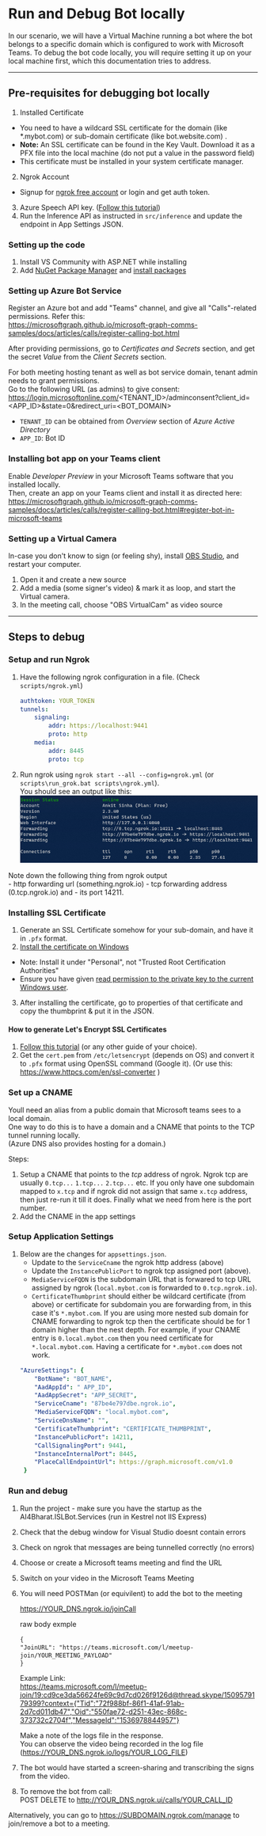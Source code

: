 # Run and Debug Bot locally

In our scenario, we will have a Virtual Machine running a bot where the bot belongs to a specific domain which is configured to work with Microsoft Teams.
To debug the bot code locally, you will require setting it up on your local machine first, which this documentation tries to address.

---

## Pre-requisites for debugging bot locally

1. Installed Certificate
  - You need to have a wildcard SSL certificate for the domain (like *.mybot.com) or sub-domain certificate (like bot.website.com) .  
  - **Note:** An SSL certificate can be found in the Key Vault. Download it as a PFX file into the local machine (do not put a value in the password field)
  - This certificate must be installed in your system certificate manager.
2. Ngrok Account
  - Signup for [ngrok free account](ngrok.com) or login and get auth token.
3. Azure Speech API key. ([Follow this tutorial](https://docs.microsoft.com/en-us/azure/cognitive-services/speech-service/overview#create-the-azure-resource))
4. Run the Inference API as instructed in `src/inference` and update the endpoint in App Settings JSON.

### Setting up the code
1. Install VS Community with ASP.NET while installing
2. Add [NuGet Package Manager](https://stackoverflow.com/a/58945739) and [install packages](https://stackoverflow.com/a/48440777)

### Setting up Azure Bot Service

Register an Azure bot and add "Teams" channel, and give all "Calls"-related permissions. Refer this:  
https://microsoftgraph.github.io/microsoft-graph-comms-samples/docs/articles/calls/register-calling-bot.html

After providing permissions, go to _Certificates and Secrets_ section, and get the secret _Value_ from the _Client Secrets_ section.

For both meeting hosting tenant as well as bot service domain, tenant admin needs to grant permissions.  
Go to the following URL (as admins) to give consent:  
https://login.microsoftonline.com/<TENANT_ID>/adminconsent?client_id=<APP_ID>&state=0&redirect_uri=<BOT_DOMAIN>

- `TENANT_ID` can be obtained from _Overview_ section of _Azure Active Directory_
- `APP_ID`: Bot ID



### Installing bot app on your Teams client

Enable _Developer Preview_ in your Microsoft Teams software that you installed locally.  
Then, create an app on your Teams client and install it as directed here:  
https://microsoftgraph.github.io/microsoft-graph-comms-samples/docs/articles/calls/register-calling-bot.html#register-bot-in-microsoft-teams

### Setting up a Virtual Camera

In-case you don't know to sign (or feeling shy), install [OBS Studio](https://obsproject.com/download), and restart your computer.

1. Open it and create a new source
2. Add a media (some signer's video) & mark it as loop, and start the Virtual camera.
3. In the meeting call, choose "OBS VirtualCam" as video source

---

## Steps to debug

### Setup and run Ngrok
1. Have the following ngrok configuration in a file. (Check `scripts/ngrok.yml`)
    
    ```yaml
    authtoken: YOUR_TOKEN
    tunnels:
        signaling:
            addr: https://localhost:9441
            proto: http
        media:
            addr: 8445
            proto: tcp
    ```

2. Run ngrok using `ngrok start --all --config=ngrok.yml` (or `scripts\run_grok.bat scripts\ngrok.yml`).  
  You should see an output like this:
  ![ngrok](./images/ngrok.png)

  Note down the following thing from ngrok output  
    - http forwarding url (something.ngrok.io) 
    - tcp forwarding address (0.tcp.ngrok.io) and 
    - its port 14211.  

### Installing SSL Certificate

1. Generate an SSL Certificate somehow for your sub-domain, and have it in `.pfx` format.
2. [Install the certificate on Windows](https://support.securly.com/hc/en-us/articles/360026808753-How-do-I-manually-install-the-Securly-SSL-certificate-on-Windows)
  - Note: Install it under "Personal", not "Trusted Root Certification Authorities"
  - Ensure you have given [read permission to the private key to the current Windows user](https://stackoverflow.com/a/22640086). 
3. After installing the certificate, go to properties of that certificate and copy the thumbprint & put it in the JSON.

#### How to generate Let's Encrypt SSL Certificates

1. [Follow this tutorial](https://www.digitalocean.com/community/tutorials/how-to-secure-apache-with-let-s-encrypt-on-ubuntu-20-04) (or any other guide of your choice).
2. Get the `cert.pem` from `/etc/letsencrypt` (depends on OS) and convert it to `.pfx` format using OpenSSL command (Google it). (Or use this: https://www.httpcs.com/en/ssl-converter )

### Set up a CNAME 

Youll need an alias from a public domain that Microsoft teams sees to a local domain.  
One way to do this is to have a domain and a CNAME that points to the TCP tunnel running locally.  
(Azure DNS also provides hosting for a domain.)

Steps:

1. Setup a CNAME that points to the *tcp* address of ngrok. Ngrok tcp are usually `0.tcp...` `1.tcp...` `2.tcp...` etc.
  If you only have one subdomain mapped to `x.tcp` and if ngrok did not assign that same `x.tcp` address, then just re-run it till it does.
  Finally what we need from here is the port number.
2. Add the CNAME in the app settings

### Setup Application Settings

1. Below are the changes for `appsettings.json`. 
    - Update to the `ServiceCname` the ngrok http address (above) 
    - Update the `InstancePublicPort` to ngrok tcp assigned port (above). 
    - `MediaServiceFQDN` is the subdomain URL that is forwared to tcp URL assigned by ngrok (`local.mybot.com` is forwarded to `0.tcp.ngrok.io`).
    - `CertificateThumbprint` should either be wildcard certificate (from above) or certificate for subdomain you are forwarding from, in this case it's `*.mybot.com`. If you are using more nested sub domain for CNAME forwarding to ngrok tcp then the certificate should be for 1 domain higher than the nest depth. For example, if your CNAME entry is `0.local.mybot.com` then you need certificate for `*.local.mybot.com`. Having a certificate for `*.mybot.com` does not work.
    ```yaml
    "AzureSettings": {
        "BotName": "BOT_NAME",
        "AadAppId": " APP_ID",
        "AadAppSecret": "APP_SECRET",
        "ServiceCname": "87be4e797dbe.ngrok.io",
        "MediaServiceFQDN": "local.mybot.com",
        "ServiceDnsName": "",
        "CertificateThumbprint": "CERTIFICATE_THUMBPRINT",
        "InstancePublicPort": 14211,
        "CallSignalingPort": 9441,
        "InstanceInternalPort": 8445,
        "PlaceCallEndpointUrl": https://graph.microsoft.com/v1.0
     }
    ```

### Run and debug

1. Run the project - make sure you have the startup as the AI4Bharat.ISLBot.Services (run in Kestrel not IIS Express)
2. Check that the debug window for Visual Studio doesnt contain errors
3. Check on ngrok that messages are being tunnelled correctly (no errors)
4. Choose or create a Microsoft teams meeting and find the URL
5. Switch on your video in the Microsoft Teams Meeting
6. You will need POSTMan (or equivilent) to add the bot to the meeting  

    https://YOUR_DNS.ngrok.io/joinCall

    raw body exmple
    ```
    {
    "JoinURL": "https://teams.microsoft.com/l/meetup-join/YOUR_MEETING_PAYLOAD"
    }
    ```

    Example Link:  
    https://teams.microsoft.com/l/meetup-join/19:cd9ce3da56624fe69c9d7cd026f9126d@thread.skype/1509579179399?context={"Tid":"72f988bf-86f1-41af-91ab-2d7cd011db47","Oid":"550fae72-d251-43ec-868c-373732c2704f","MessageId":"1536978844957"}

    Make a note of the logs file in the response.  
    You can observe the video being recorded in the log file (https://YOUR_DNS.ngrok.io/logs/YOUR_LOG_FILE)
7. The bot would have started a screen-sharing and transcribing the signs from the video.
8. To remove the bot from call:  
  POST DELETE to http://YOUR_DNS.ngrok.ui/calls/YOUR_CALL_ID

Alternatively, you can go to https://SUBDOMAIN.ngrok.com/manage to join/remove a bot to a meeting.
